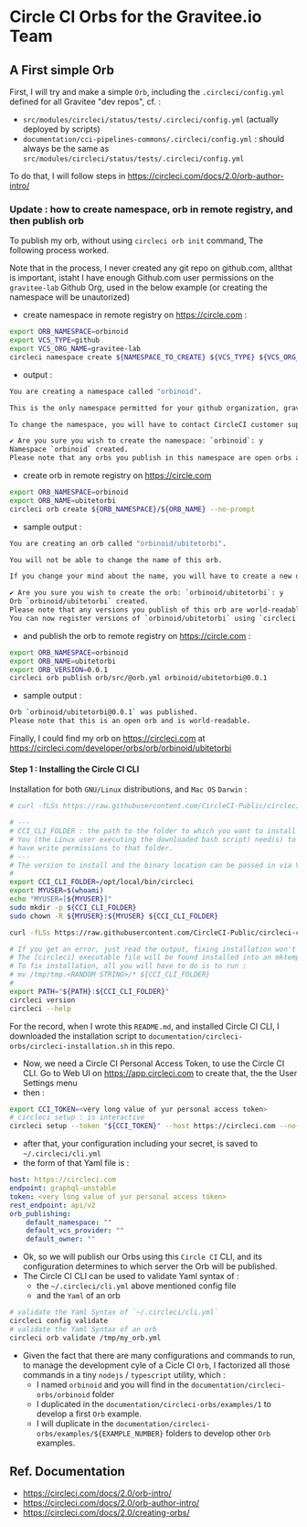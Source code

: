 # Circle CI Orbs for the Gravitee.io Team


## A First simple Orb

First, I will try and make a simple `Orb`, including the `.circleci/config.yml` defined for
all Gravitee "dev repos", cf. :
* `src/modules/circleci/status/tests/.circleci/config.yml` (actually deployed by scripts)
* `documentation/cci-pipelines-commons/.circleci/config.yml` : should always be the same as `src/modules/circleci/status/tests/.circleci/config.yml`

To do that, I will follow steps in https://circleci.com/docs/2.0/orb-author-intro/

### Update  : how to create namespace, orb in remote registry, and then publish orb

To publish my orb, without using `circleci orb init` command, The following process worked.

Note that in the process, I never created any git repo on github.com, allthat is important, istaht I have enough Github.com user permissions on the `gravitee-lab` Github Org, used in the below example (or creating the namespace will be unautorized)

* create namespace in remote registry on https://circle.com :

```bash
export ORB_NAMESPACE=orbinoid
export VCS_TYPE=github
export VCS_ORG_NAME=gravitee-lab
circleci namespace create ${NAMESPACE_TO_CREATE} ${VCS_TYPE} ${VCS_ORG_NAME} --no-prompt
```

* output :

```bash
You are creating a namespace called "orbinoid".

This is the only namespace permitted for your github organization, gravitee-lab.

To change the namespace, you will have to contact CircleCI customer support.

✔ Are you sure you wish to create the namespace: `orbinoid`: y
Namespace `orbinoid` created.
Please note that any orbs you publish in this namespace are open orbs and are world-readable.
```

* create orb in remote registry on https://circle.com

```bash
export ORB_NAMESPACE=orbinoid
export ORB_NAME=ubitetorbi
circleci orb create ${ORB_NAMESPACE}/${ORB_NAME} --no-prompt
```
* sample output :

```bash
You are creating an orb called "orbinoid/ubitetorbi".

You will not be able to change the name of this orb.

If you change your mind about the name, you will have to create a new orb with the new name.

✔ Are you sure you wish to create the orb: `orbinoid/ubitetorbi`: y
Orb `orbinoid/ubitetorbi` created.
Please note that any versions you publish of this orb are world-readable.
You can now register versions of `orbinoid/ubitetorbi` using `circleci orb publish`.
```

* and publish the orb to remote registry on https://circle.com :


```bash
export ORB_NAMESPACE=orbinoid
export ORB_NAME=ubitetorbi
export ORB_VERSION=0.0.1
circleci orb publish orb/src/@orb.yml orbinoid/ubitetorbi@0.0.1

```

* sample output :

```bash
Orb `orbinoid/ubitetorbi@0.0.1` was published.
Please note that this is an open orb and is world-readable.
```


Finally, I could find my orb on https://circleci.com at https://circleci.com/developer/orbs/orb/orbinoid/ubitetorbi

#### Step 1 : Installing the Circle CI CLI

Installation for both `GNU/Linux` distributions, and `Mac OS` `Darwin` :

```bash
# curl -fLSs https://raw.githubusercontent.com/CircleCI-Public/circleci-cli/master/install.sh | bash

# ---
# CCI_CLI_FOLDER : the path to the folder to which you want to install Circle CI CLI
# You (the Linux user executing the downloaded bash script) need(s) to
# have write permissions to that folder.
# ---
# The version to install and the binary location can be passed in via VERSION and DESTDIR respectively.
#
export CCI_CLI_FOLDER=/opt/local/bin/circleci
export MYUSER=$(whoami)
echo "MYUSER=[${MYUSER}]"
sudo mkdir -p ${CCI_CLI_FOLDER}
sudo chown -R ${MYUSER}:${MYUSER} ${CCI_CLI_FOLDER}

curl -fLSs https://raw.githubusercontent.com/CircleCI-Public/circleci-cli/master/install.sh | DESTDIR=${CCI_CLI_FOLDER} bash

# If you get an error, just read the output, fixing installation won't be hard :
# The [circleci] executable file will be found installed into an mktemp created dir, : a Folder of path '/tmp/tmp.<RANDOM STRING>'
# To fix installation, all you will have to do is to run :
# mv /tmp/tmp.<RANDOM STRING>/* ${CCI_CLI_FOLDER}
#
export PATH="${PATH}:${CCI_CLI_FOLDER}"
circleci version
circleci --help
```

For the record, when I wrote this `README.md`, and installed Circle CI CLI, I downloaded the installation script to `documentation/circleci-orbs/circleci-installation.sh` in this repo.

* Now, we need a Circle CI Personal Access Token, to use the Circle CI CLI. Go to Web UI on https://app.circleci.com to create that, the the User Settings menu
* then :

```bash
export CCI_TOKEN=<very long value of yur personal access token>
# circleci setup : is interactive
circleci setup --token "${CCI_TOKEN}" --host https://circleci.com --no-prompt
```

* after that, your configuration including your secret, is saved to `~/.circleci/cli.yml`
* the form of that Yaml file is :

```Yaml
host: https://circleci.com
endpoint: graphql-unstable
token: <very long value of yur personal access token>
rest_endpoint: api/v2
orb_publishing:
    default_namespace: ""
    default_vcs_provider: ""
    default_owner: ""
```

* Ok, so we will publish our Orbs using this `Circle CI` CLI, and its configuration determines to which server the Orb will be published.
* The Circle CI CLI can be used to validate Yaml syntax of :
  * the `~/.circleci/cli.yml` above mentioned config file
  * and the `Yaml` of an orb

```bash
# validate the Yaml Syntax of `~/.circleci/cli.yml`
circleci config validate
# validate the Yaml Syntax of an orb
circleci orb validate /tmp/my_orb.yml

```

* Given the fact that there are many configurations and commands to run, to manage the development cyle of a Cicle CI `Orb`, I factorized all those commands in a tiny `nodejs` / `typescript` utility, which :
  * I named `orbinoid` and you will find in the `documentation/circleci-orbs/orbinoid` folder
  * I duplicated in the `documentation/circleci-orbs/examples/1` to develop a first `Orb` example.
  * I will duplicate in the `documentation/circleci-orbs/examples/${EXAMPLE_NUMBER}` folders to develop other `Orb` examples.






## Ref. Documentation

* https://circleci.com/docs/2.0/orb-intro/
* https://circleci.com/docs/2.0/orb-author-intro/
* https://circleci.com/docs/2.0/creating-orbs/
